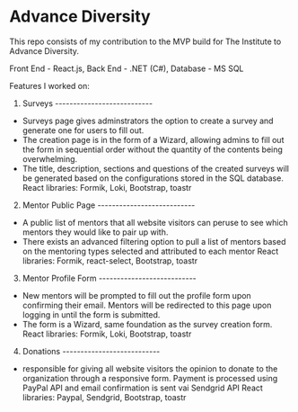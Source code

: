 # Advance Diversity
This repo consists of my contribution to the MVP build for The Institute to Advance Diversity. 

Front End - React.js,
Back End - .NET (C#),
Database - MS SQL

Features I worked on:
1. Surveys ---------------------------
- Surveys page gives adminstrators the option to create a survey and generate one for users to fill out.
- The creation page is in the form of a Wizard, allowing admins to fill out the form in sequential order without the quantity of the contents being overwhelming.
- The title, description, sections and questions of the created surveys will be generated based on the configurations stored in the SQL database.
React libraries: Formik, Loki, Bootstrap, toastr

2. Mentor Public Page ---------------------------
- A public list of mentors that all website visitors can peruse to see which mentors they would like to pair up with.
- There exists an advanced filtering option to pull a list of mentors based on the mentoring types selected and attributed to each mentor
React libraries: Formik, react-select, Bootstrap, toastr

3. Mentor Profile Form ---------------------------
- New mentors will be prompted to fill out the profile form upon confirming their email. Mentors will be redirected to this page upon logging in until the form is submitted.
- The form is a Wizard, same foundation as the survey creation form.
React libraries: Formik, Loki, Bootstrap, toastr

4.  Donations ---------------------------
- responsible for giving all website visitors the opinion to donate to the organization through a responsive form. Payment is processed using PayPal API and email confirmation is sent vai Sendgrid API
React libraries: Paypal, Sendgrid, Bootstrap, toastr

